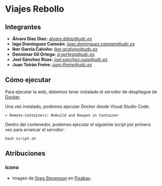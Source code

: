 # Viajes Rebollo

## Integrantes

- **Álvaro Díaz Díaz:** *alvaro.ddiaz@udc.es*
- **Iago Domínguez Cameán:** *iago.dominguez.camean@udc.es*
- **Iker García Calviño:** *iker.gcalvino@udc.es*
- **Dennimar Gil Ortega:** *d.gortega@udc.es*
- **Joel Sánchez Rúas:** *joel.sanchez.ruas@udc.es*
- **Juan Toirán Freire:** *juan.tfreire@udc.es*

## Cómo ejecutar

Para ejecutar la web, debemos tener instalado el servidor de despliegue de [Docker](https://www.docker.com/).

Una vez instalado, podemos ejecutar Docker desde Visual Studio Code:

```
> Remote-Containers: Rebuild and Reopen in Container
```

Dentro del contenedor, podemos ejecutar el siguiente script por primera vez para arrancar el servidor:

```
bash script.sh
```

## Atribuciones

### Icono

- Imagen de [Greg Stevenson](https://pixabay.com/es/users/photos_greg-21117672/?utm_source=link-attribution&utm_medium=referral&utm_campaign=image&utm_content=7131255) en [Pixabay](https://pixabay.com/es//?utm_source=link-attribution&utm_medium=referral&utm_campaign=image&utm_content=7131255).

